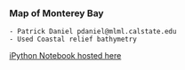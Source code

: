 ### Map of Monterey Bay
	- Patrick Daniel pdaniel@mlml.calstate.edu 
	- Used Coastal relief bathymetry

[iPython Notebook hosted here](http://nbviewer.jupyter.org/github/patcdaniel/final_project/blob/master/maps/mbay_maps.ipynb)
